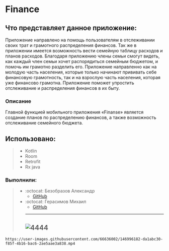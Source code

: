 # Finance
## Что представляет данное приложение:
Приложение направлено на помощь пользователям в отслеживании своих трат и грамотного распределения финансов. 
Так же в приложении имеется возможность вести семейную таблицу расходов и планов расходов. 
Благодаря приложению члены семьи смогут видеть, как каждый член семьи хочет распорядиться семейным бюджетом, и помочь им грамотно разделить его.
Приложение направленно как на молодую часть населения, которые только начинают прививать себе финансовую грамотность, так и на взрослую часть населения, которая уже финансово грамотна. 
Приложение поможет упростить отслеживание и распределения финансов в их быту.
### Описание
Главной функцией мобильного приложения «Finanse» является создание планов по распределению финансов, а также возможность отслеживание семейного бюджета.
## Использовано:
> * Kotlin
> * Room
> * Retrofit
> * Rx java
### Выполнили:
> * :octocat: Безобразов Александр
>    * [GitHub](https://github.com/ultraxion2000)
> * :octocat: Герасимов Михаил
>   * [GitHub](https://github.com/Dorrrke)
>   --------------------------------------------------------------------------------------------------------------
>   ![4444](https://user-images.githubusercontent.com/66636002/146990733-dc26cbae-6c79-4812-8eef-d6847a543cc1.PNG)
>   --------------------------------------------------------------------------------------------------------------
    https://user-images.githubusercontent.com/66636002/146996182-da1abc30-f85f-4b16-bac6-2ae5aae3a838.mp4

